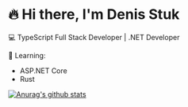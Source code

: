 # 🔥 Hi there, I'm Denis Stuk
💻 TypeScript Full Stack Developer | .NET Developer  

🚀 Learning:
* ASP.NET Core
* Rust 
  

[![Anurag's github stats](https://github-readme-stats.vercel.app/api?username=DenStuk&show_icons=true&theme=dracula)](https://github.com/anuraghazra/github-readme-stats)
